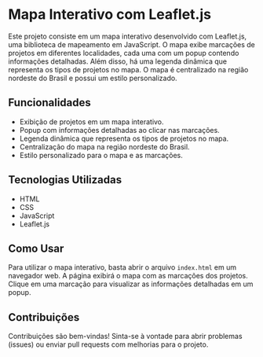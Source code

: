 # Mapa Interativo com Leaflet.js

Este projeto consiste em um mapa interativo desenvolvido com Leaflet.js, uma biblioteca de mapeamento em JavaScript. O mapa exibe marcações de projetos em diferentes localidades, cada uma com um popup contendo informações detalhadas. Além disso, há uma legenda dinâmica que representa os tipos de projetos no mapa. O mapa é centralizado na região nordeste do Brasil e possui um estilo personalizado.

## Funcionalidades

- Exibição de projetos em um mapa interativo.
- Popup com informações detalhadas ao clicar nas marcações.
- Legenda dinâmica que representa os tipos de projetos no mapa.
- Centralização do mapa na região nordeste do Brasil.
- Estilo personalizado para o mapa e as marcações.

## Tecnologias Utilizadas

- HTML
- CSS
- JavaScript
- Leaflet.js

## Como Usar

Para utilizar o mapa interativo, basta abrir o arquivo `index.html` em um navegador web. A página exibirá o mapa com as marcações dos projetos. Clique em uma marcação para visualizar as informações detalhadas em um popup.

## Contribuições

Contribuições são bem-vindas! Sinta-se à vontade para abrir problemas (issues) ou enviar pull requests com melhorias para o projeto.
